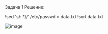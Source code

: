 Задача 1
Решение:

!sed 's/:.*//' /etc/passwd > data.txt
!sort data.txt 

![image](https://github.com/user-attachments/assets/f25d0384-7a90-44db-99de-b386ddf57222)
